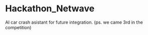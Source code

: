 # Hackathon_Netwave
AI car crash asistant for future integration. (ps. we came 3rd in the competition)

